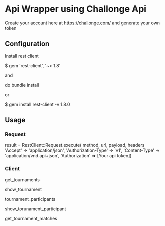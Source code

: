 <h1>Api Wrapper using Challonge Api</h1>

Create your account here at https://challonge.com/ and generate your own token

<h2>Configuration</h2>

Install rest client 

$ gem 'rest-client', '~> 1.8'

and

do bundle install

or

$ gem install rest-client -v 1.8.0

<h2> Usage </h2>

<h3>Request</h3>

result = RestClient::Request.execute(
           method, url, payload, headers 'Accept' => 'application/json',
          'Authorization-Type' => 'v1',
          'Content-Type' => 'application/vnd.api+json',
          'Authorization' => [Your api token])
           
<h3>Client</h3>

get_tournaments
          
show_tournament
          
tournament_participants 
          
show_torunament_participant
          
get_tournament_matches
          

